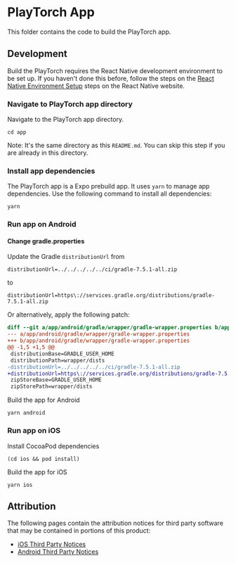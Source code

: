 # PlayTorch App

This folder contains the code to build the PlayTorch app.

## Development

Build the PlayTorch requires the React Native development environment to be set up. If you haven't done this before, follow the steps on the [React Native Environment Setup](https://reactnative.dev/docs/environment-setup) steps on the React Native website.

### Navigate to PlayTorch app directory

Navigate to the PlayTorch app directory.

```
cd app
```

Note: It's the same directory as this `README.md`. You can skip this step if you are already in this directory.

### Install app dependencies

The PlayTorch app is a Expo prebuild app. It uses `yarn` to manage app dependencies. Use the following command to install all dependencies:

```
yarn
```

### Run app on Android

#### Change gradle.properties

Update the Gradle `distributionUrl` from

```
distributionUrl=../../../../../ci/gradle-7.5.1-all.zip
```

to

```
distributionUrl=https\://services.gradle.org/distributions/gradle-7.5.1-all.zip
```

Or alternatively, apply the following patch:

```diff 
diff --git a/app/android/gradle/wrapper/gradle-wrapper.properties b/app/android/gradle/wrapper/gradle-wrapper.properties
--- a/app/android/gradle/wrapper/gradle-wrapper.properties
+++ b/app/android/gradle/wrapper/gradle-wrapper.properties
@@ -1,5 +1,5 @@
 distributionBase=GRADLE_USER_HOME
 distributionPath=wrapper/dists
-distributionUrl=../../../../../ci/gradle-7.5.1-all.zip
+distributionUrl=https\://services.gradle.org/distributions/gradle-7.5.1-all.zip
 zipStoreBase=GRADLE_USER_HOME
 zipStorePath=wrapper/dists
```

Build the app for Android

```
yarn android
```

### Run app on iOS

Install CocoaPod dependencies

```
(cd ios && pod install)
```

Build the app for iOS

```
yarn ios
```

## Attribution

The following pages contain the attribution notices for third party software that may be contained in portions of this product:

* [iOS Third Party Notices](https://playtorch.dev/app/third-party-notices-ios/)
* [Android Third Party Notices](https://playtorch.dev/app/third-party-notices-android/)

